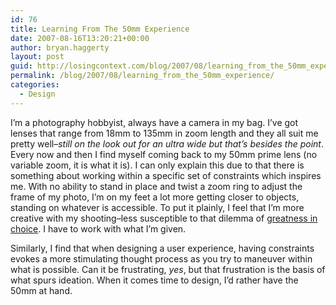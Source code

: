 ```yaml
---
id: 76
title: Learning From The 50mm Experience
date: 2007-08-16T13:20:21+00:00
author: bryan.haggerty
layout: post
guid: http://losingcontext.com/blog/2007/08/learning_from_the_50mm_experience.php
permalink: /blog/2007/08/learning_from_the_50mm_experience/
categories:
  - Design
---
```

I&#8217;m a photography hobbyist, always have a camera in my bag. I&#8217;ve got lenses that range from 18mm to 135mm in zoom length and they all suit me pretty well&#8211;_still on the look out for an ultra wide but that&#8217;s besides the point_. Every now and then I find myself coming back to my 50mm prime lens (no variable zoom, it is what it is). I can only explain this due to that there is something about working within a specific set of constraints which inspires me. With no ability to stand in place and twist a zoom ring to adjust the frame of my photo, I&#8217;m on my feet a lot more getting closer to objects, standing on whatever is accessible. To put it plainly, I feel that I&#8217;m more creative with my shooting&#8211;less susceptible to that dilemma of [greatness in choice](http://en.wikipedia.org/wiki/Decision_theory#Paradox_of_choice). I have to work with what I&#8217;m given.

Similarly, I find that when designing a user experience, having constraints evokes a more stimulating thought process as you try to maneuver within what is possible. Can it be frustrating, _yes_, but that frustration is the basis of what spurs ideation. When it comes time to design, I&#8217;d rather have the 50mm at hand.